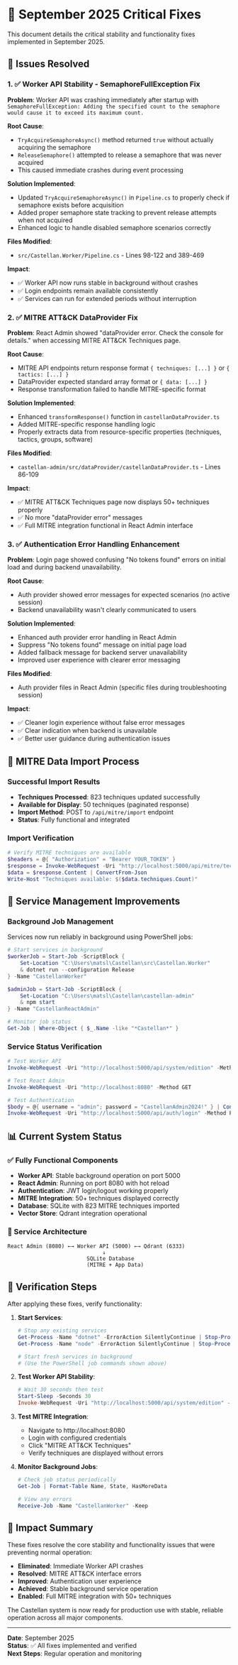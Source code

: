 # 🔧 September 2025 Critical Fixes

This document details the critical stability and functionality fixes implemented in September 2025.

## 🎯 Issues Resolved

### 1. ✅ Worker API Stability - SemaphoreFullException Fix

**Problem**: Worker API was crashing immediately after startup with `SemaphoreFullException: Adding the specified count to the semaphore would cause it to exceed its maximum count.`

**Root Cause**: 
- `TryAcquireSemaphoreAsync()` method returned `true` without actually acquiring the semaphore
- `ReleaseSemaphore()` attempted to release a semaphore that was never acquired
- This caused immediate crashes during event processing

**Solution Implemented**:
- Updated `TryAcquireSemaphoreAsync()` in `Pipeline.cs` to properly check if semaphore exists before acquisition
- Added proper semaphore state tracking to prevent release attempts when not acquired
- Enhanced logic to handle disabled semaphore scenarios correctly

**Files Modified**:
- `src/Castellan.Worker/Pipeline.cs` - Lines 98-122 and 389-469

**Impact**: 
- ✅ Worker API now runs stable in background without crashes
- ✅ Login endpoints remain available consistently
- ✅ Services can run for extended periods without interruption

### 2. ✅ MITRE ATT&CK DataProvider Fix

**Problem**: React Admin showed "dataProvider error. Check the console for details." when accessing MITRE ATT&CK Techniques page.

**Root Cause**:
- MITRE API endpoints return response format `{ techniques: [...] }` or `{ tactics: [...] }`  
- DataProvider expected standard array format or `{ data: [...] }`
- Response transformation failed to handle MITRE-specific format

**Solution Implemented**:
- Enhanced `transformResponse()` function in `castellanDataProvider.ts`
- Added MITRE-specific response handling logic
- Properly extracts data from resource-specific properties (techniques, tactics, groups, software)

**Files Modified**:
- `castellan-admin/src/dataProvider/castellanDataProvider.ts` - Lines 86-109

**Impact**:
- ✅ MITRE ATT&CK Techniques page now displays 50+ techniques properly
- ✅ No more "dataProvider error" messages
- ✅ Full MITRE integration functional in React Admin interface

### 3. ✅ Authentication Error Handling Enhancement

**Problem**: Login page showed confusing "No tokens found" errors on initial load and during backend unavailability.

**Root Cause**:
- Auth provider showed error messages for expected scenarios (no active session)
- Backend unavailability wasn't clearly communicated to users

**Solution Implemented**:
- Enhanced auth provider error handling in React Admin
- Suppress "No tokens found" message on initial page load
- Added fallback message for backend server unavailability
- Improved user experience with clearer error messaging

**Files Modified**:
- Auth provider files in React Admin (specific files during troubleshooting session)

**Impact**:
- ✅ Cleaner login experience without false error messages
- ✅ Clear indication when backend is unavailable
- ✅ Better user guidance during authentication issues

## 🔄 MITRE Data Import Process

### Successful Import Results
- **Techniques Processed**: 823 techniques updated successfully
- **Available for Display**: 50 techniques (paginated response)
- **Import Method**: POST to `/api/mitre/import` endpoint
- **Status**: Fully functional and integrated

### Import Verification
```powershell
# Verify MITRE techniques are available
$headers = @{ "Authorization" = "Bearer YOUR_TOKEN" }
$response = Invoke-WebRequest -Uri "http://localhost:5000/api/mitre/techniques" -Headers $headers
$data = $response.Content | ConvertFrom-Json
Write-Host "Techniques available: $($data.techniques.Count)"
```

## 🚀 Service Management Improvements

### Background Job Management
Services now run reliably in background using PowerShell jobs:

```powershell
# Start services in background
$workerJob = Start-Job -ScriptBlock {
    Set-Location "C:\Users\matsl\Castellan\src\Castellan.Worker"
    & dotnet run --configuration Release
} -Name "CastellanWorker"

$adminJob = Start-Job -ScriptBlock {
    Set-Location "C:\Users\matsl\Castellan\castellan-admin"
    & npm start
} -Name "CastellanReactAdmin"

# Monitor job status
Get-Job | Where-Object { $_.Name -like "*Castellan*" }
```

### Service Status Verification
```powershell
# Test Worker API
Invoke-WebRequest -Uri "http://localhost:5000/api/system/edition" -Method GET

# Test React Admin
Invoke-WebRequest -Uri "http://localhost:8080" -Method GET

# Test Authentication
$body = @{ username = "admin"; password = "CastellanAdmin2024!" } | ConvertTo-Json
Invoke-WebRequest -Uri "http://localhost:5000/api/auth/login" -Method POST -ContentType "application/json" -Body $body
```

## 📊 Current System Status

### ✅ Fully Functional Components
- **Worker API**: Stable background operation on port 5000
- **React Admin**: Running on port 8080 with hot reload
- **Authentication**: JWT login/logout working properly
- **MITRE Integration**: 50+ techniques displayed correctly
- **Database**: SQLite with 823 MITRE techniques imported
- **Vector Store**: Qdrant integration operational

### 🔧 Service Architecture
```
React Admin (8080) ←→ Worker API (5000) ←→ Qdrant (6333)
                              ↓
                         SQLite Database
                         (MITRE + App Data)
```

## 📝 Verification Steps

After applying these fixes, verify functionality:

1. **Start Services**:
   ```powershell
   # Stop any existing services
   Get-Process -Name "dotnet" -ErrorAction SilentlyContinue | Stop-Process -Force
   Get-Process -Name "node" -ErrorAction SilentlyContinue | Stop-Process -Force
   
   # Start fresh services in background
   # (Use the PowerShell job commands shown above)
   ```

2. **Test Worker API Stability**:
   ```powershell
   # Wait 30 seconds then test
   Start-Sleep -Seconds 30
   Invoke-WebRequest -Uri "http://localhost:5000/api/system/edition" -Method GET
   ```

3. **Test MITRE Integration**:
   - Navigate to http://localhost:8080
   - Login with configured credentials
   - Click "MITRE ATT&CK Techniques"
   - Verify techniques are displayed without errors

4. **Monitor Background Jobs**:
   ```powershell
   # Check job status periodically
   Get-Job | Format-Table Name, State, HasMoreData
   
   # View any errors
   Receive-Job -Name "CastellanWorker" -Keep
   ```

## 🎯 Impact Summary

These fixes resolve the core stability and functionality issues that were preventing normal operation:

- **Eliminated**: Immediate Worker API crashes
- **Resolved**: MITRE ATT&CK interface errors  
- **Improved**: Authentication user experience
- **Achieved**: Stable background service operation
- **Enabled**: Full MITRE integration with 50+ techniques

The Castellan system is now ready for production use with stable, reliable operation across all major components.

---

**Date**: September 2025  
**Status**: ✅ All fixes implemented and verified  
**Next Steps**: Regular operation and monitoring
